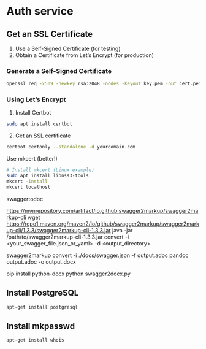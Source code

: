 # Auth service

## Get an SSL Certificate

1. Use a Self-Signed Certificate (for testing)
2. Obtain a Certificate from Let’s Encrypt (for production)

### Generate a Self-Signed Certificate

```bash
openssl req -x509 -newkey rsa:2048 -nodes -keyout key.pem -out cert.pem -days 365
```

### Using Let’s Encrypt

1. Install Certbot

```bash
sudo apt install certbot
```

2. Get an SSL certificate

```bash
certbot certonly --standalone -d yourdomain.com
```


Use mkcert (better!)

```bash
# Install mkcert (Linux example)
sudo apt install libnss3-tools
mkcert -install
mkcert localhost
```



swaggertodoc

https://mvnrepository.com/artifact/io.github.swagger2markup/swagger2markup-cli
wget https://repo1.maven.org/maven2/io/github/swagger2markup/swagger2markup-cli/1.3.3/swagger2markup-cli-1.3.3.jar
java -jar /path/to/swagger2markup-cli-1.3.3.jar convert -i <your_swagger_file.json_or_yaml> -d <output_directory>

swagger2markup convert -i ./docs/swagger.json -f output.adoc
pandoc output.adoc -o output.docx


pip install python-docx
python swagger2docx.py

## Install PostgreSQL

```bash
apt-get install postgresql
```

## Install mkpasswd

```bash
apt-get install whois
```